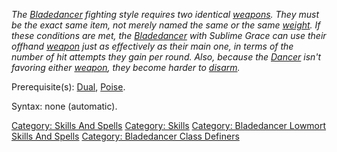 *The [Bladedancer](:Category:_Bladedancers.md "wikilink") fighting style
requires two identical
[weapons](:Category:_Melee_Weapons.md "wikilink"). They must be the
exact same item, not merely named the same or the same
[weight](Object_Weight.md "wikilink"). If these conditions are met, the
[Bladedancer](:Category:_Bladedancers.md "wikilink") with Sublime Grace
can use their offhand [weapon](:Category:_Melee_Weapons.md "wikilink")
just as effectively as their main one, in terms of the number of hit
attempts they gain per round. Also, because the
[Dancer](:Category:_Bladedancers.md "wikilink") isn't favoring either
[weapon](:Category:_Melee_Weapons.md "wikilink"), they become harder to
[disarm](Disarm.md "wikilink").*

Prerequisite(s): [Dual](Dual.md "wikilink"),
[Poise](Poise.md "wikilink").

Syntax: none (automatic).

[Category: Skills And Spells](Category:_Skills_And_Spells "wikilink")
[Category: Skills](Category:_Skills "wikilink") [Category: Bladedancer
Lowmort Skills And
Spells](Category:_Bladedancer_Lowmort_Skills_And_Spells "wikilink")
[Category: Bladedancer Class
Definers](Category:_Bladedancer_Class_Definers "wikilink")
